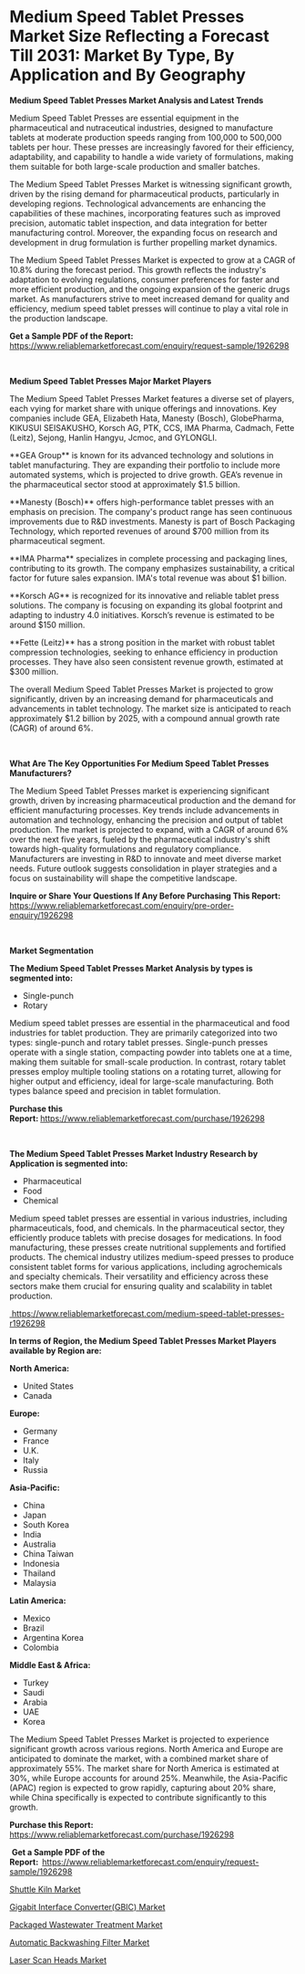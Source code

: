 <p><h1>Medium Speed Tablet Presses Market Size Reflecting a Forecast Till 2031: Market By Type, By Application and By Geography</h1></p><p><strong>Medium Speed Tablet Presses Market Analysis and Latest Trends</strong></p>
<p><p>Medium Speed Tablet Presses are essential equipment in the pharmaceutical and nutraceutical industries, designed to manufacture tablets at moderate production speeds ranging from 100,000 to 500,000 tablets per hour. These presses are increasingly favored for their efficiency, adaptability, and capability to handle a wide variety of formulations, making them suitable for both large-scale production and smaller batches.</p><p>The Medium Speed Tablet Presses Market is witnessing significant growth, driven by the rising demand for pharmaceutical products, particularly in developing regions. Technological advancements are enhancing the capabilities of these machines, incorporating features such as improved precision, automatic tablet inspection, and data integration for better manufacturing control. Moreover, the expanding focus on research and development in drug formulation is further propelling market dynamics.</p><p>The Medium Speed Tablet Presses Market is expected to grow at a CAGR of 10.8% during the forecast period. This growth reflects the industry's adaptation to evolving regulations, consumer preferences for faster and more efficient production, and the ongoing expansion of the generic drugs market. As manufacturers strive to meet increased demand for quality and efficiency, medium speed tablet presses will continue to play a vital role in the production landscape.</p></p>
<p><strong>Get a Sample PDF of the Report:&nbsp;</strong> <a href="https://www.reliablemarketforecast.com/enquiry/request-sample/1926298?utm_campaign=1080&utm_medium=2&utm_source=Github&utm_content=ia&utm_term=25102024&utm_id=medium-speed-tablet-presses">https://www.reliablemarketforecast.com/enquiry/request-sample/1926298</a></p>
<p>&nbsp;</p>
<p><strong>Medium Speed Tablet Presses Major Market Players</strong></p>
<p><p>The Medium Speed Tablet Presses Market features a diverse set of players, each vying for market share with unique offerings and innovations. Key companies include GEA, Elizabeth Hata, Manesty (Bosch), GlobePharma, KIKUSUI SEISAKUSHO, Korsch AG, PTK, CCS, IMA Pharma, Cadmach, Fette (Leitz), Sejong, Hanlin Hangyu, Jcmoc, and GYLONGLI.</p><p>**GEA Group** is known for its advanced technology and solutions in tablet manufacturing. They are expanding their portfolio to include more automated systems, which is projected to drive growth. GEA’s revenue in the pharmaceutical sector stood at approximately $1.5 billion.</p><p>**Manesty (Bosch)** offers high-performance tablet presses with an emphasis on precision. The company's product range has seen continuous improvements due to R&D investments. Manesty is part of Bosch Packaging Technology, which reported revenues of around $700 million from its pharmaceutical segment.</p><p>**IMA Pharma** specializes in complete processing and packaging lines, contributing to its growth. The company emphasizes sustainability, a critical factor for future sales expansion. IMA's total revenue was about $1 billion.</p><p>**Korsch AG** is recognized for its innovative and reliable tablet press solutions. The company is focusing on expanding its global footprint and adapting to industry 4.0 initiatives. Korsch’s revenue is estimated to be around $150 million.</p><p>**Fette (Leitz)** has a strong position in the market with robust tablet compression technologies, seeking to enhance efficiency in production processes. They have also seen consistent revenue growth, estimated at $300 million.</p><p>The overall Medium Speed Tablet Presses Market is projected to grow significantly, driven by an increasing demand for pharmaceuticals and advancements in tablet technology. The market size is anticipated to reach approximately $1.2 billion by 2025, with a compound annual growth rate (CAGR) of around 6%.</p></p>
<p>&nbsp;</p>
<p><strong>What Are The Key Opportunities For Medium Speed Tablet Presses Manufacturers?</strong></p>
<p><p>The Medium Speed Tablet Presses market is experiencing significant growth, driven by increasing pharmaceutical production and the demand for efficient manufacturing processes. Key trends include advancements in automation and technology, enhancing the precision and output of tablet production. The market is projected to expand, with a CAGR of around 6% over the next five years, fueled by the pharmaceutical industry's shift towards high-quality formulations and regulatory compliance. Manufacturers are investing in R&D to innovate and meet diverse market needs. Future outlook suggests consolidation in player strategies and a focus on sustainability will shape the competitive landscape.</p></p>
<p><strong>Inquire or Share Your Questions If Any Before Purchasing This Report:</strong> <a href="https://www.reliablemarketforecast.com/enquiry/pre-order-enquiry/1926298?utm_campaign=1080&utm_medium=2&utm_source=Github&utm_content=ia&utm_term=25102024&utm_id=medium-speed-tablet-presses">https://www.reliablemarketforecast.com/enquiry/pre-order-enquiry/1926298</a></p>
<p>&nbsp;</p>
<p><strong>Market Segmentation</strong></p>
<p><strong>The Medium Speed Tablet Presses Market Analysis by types is segmented into:</strong></p>
<p><ul><li>Single-punch</li><li>Rotary</li></ul></p>
<p><p>Medium speed tablet presses are essential in the pharmaceutical and food industries for tablet production. They are primarily categorized into two types: single-punch and rotary tablet presses. Single-punch presses operate with a single station, compacting powder into tablets one at a time, making them suitable for small-scale production. In contrast, rotary tablet presses employ multiple tooling stations on a rotating turret, allowing for higher output and efficiency, ideal for large-scale manufacturing. Both types balance speed and precision in tablet formulation.</p></p>
<p><strong>Purchase this Report:&nbsp;</strong><a href="https://www.reliablemarketforecast.com/purchase/1926298?utm_campaign=1080&utm_medium=2&utm_source=Github&utm_content=ia&utm_term=25102024&utm_id=medium-speed-tablet-presses">https://www.reliablemarketforecast.com/purchase/1926298</a></p>
<p>&nbsp;</p>
<p><strong>The Medium Speed Tablet Presses Market Industry Research by Application is segmented into:</strong></p>
<p><ul><li>Pharmaceutical</li><li>Food</li><li>Chemical</li></ul></p>
<p><p>Medium speed tablet presses are essential in various industries, including pharmaceuticals, food, and chemicals. In the pharmaceutical sector, they efficiently produce tablets with precise dosages for medications. In food manufacturing, these presses create nutritional supplements and fortified products. The chemical industry utilizes medium-speed presses to produce consistent tablet forms for various applications, including agrochemicals and specialty chemicals. Their versatility and efficiency across these sectors make them crucial for ensuring quality and scalability in tablet production.</p></p>
<p><a href="https://www.reliablemarketforecast.com/medium-speed-tablet-presses-r1926298?utm_campaign=1080&utm_medium=2&utm_source=Github&utm_content=ia&utm_term=25102024&utm_id=medium-speed-tablet-presses">&nbsp;https://www.reliablemarketforecast.com/medium-speed-tablet-presses-r1926298</a></p>
<p><strong>In terms of Region, the Medium Speed Tablet Presses Market Players available by Region are:</strong></p>
<p>
    <p> <strong> North America: </strong>
        <ul>
            <li>United States</li>
            <li>Canada</li>
        </ul>
        </p> 
    <p> <strong> Europe: </strong>
        <ul>
            <li>Germany</li>
            <li>France</li>
            <li>U.K.</li>
            <li>Italy</li>
            <li>Russia</li>
        </ul>
        </p> 
    <p> <strong> Asia-Pacific: </strong>
        <ul>
            <li>China</li>
            <li>Japan</li>
            <li>South Korea</li>
            <li>India</li>
            <li>Australia</li>
            <li>China Taiwan</li>
            <li>Indonesia</li>
            <li>Thailand</li>
            <li>Malaysia</li>
        </ul>
        </p> 
    <p> <strong> Latin America: </strong>
        <ul>
            <li>Mexico</li>
            <li>Brazil</li>
            <li>Argentina Korea</li>
            <li>Colombia</li>
        </ul>
        </p> 
    <p> <strong> Middle East & Africa: </strong>
        <ul>
            <li>Turkey</li>
            <li>Saudi</li>
            <li>Arabia</li>
            <li>UAE</li>
            <li>Korea</li>
        </ul>
    </p>
    </p>
<p><p>The Medium Speed Tablet Presses Market is projected to experience significant growth across various regions. North America and Europe are anticipated to dominate the market, with a combined market share of approximately 55%. The market share for North America is estimated at 30%, while Europe accounts for around 25%. Meanwhile, the Asia-Pacific (APAC) region is expected to grow rapidly, capturing about 20% share, while China specifically is expected to contribute significantly to this growth.</p></p>
<p><strong>Purchase this Report: </strong><a href="https://www.reliablemarketforecast.com/purchase/1926298?utm_campaign=1080&utm_medium=2&utm_source=Github&utm_content=ia&utm_term=25102024&utm_id=medium-speed-tablet-presses">https://www.reliablemarketforecast.com/purchase/1926298</a></p>
<p>&nbsp;<strong>Get a Sample PDF of the Report:&nbsp;&nbsp;</strong><a href="https://www.reliablemarketforecast.com/enquiry/request-sample/1926298?utm_campaign=1080&utm_medium=2&utm_source=Github&utm_content=ia&utm_term=25102024&utm_id=medium-speed-tablet-presses">https://www.reliablemarketforecast.com/enquiry/request-sample/1926298</a></p>
<p><strong></strong></p>
<p><p><a href="https://issuu.com/reportprime-2/docs/shuttle-kiln-market-size-2030.pptx_1a7974fe9019f6?utm_campaign=1080&utm_medium=2&utm_source=Github&utm_content=ia&utm_term=25102024&utm_id=medium-speed-tablet-presses">Shuttle Kiln Market</a></p><p><a href="https://www.linkedin.com/pulse/gigabit-interface-convertergbic-market-evolution-future-outlook-waiqc?utm_campaign=1080&utm_medium=2&utm_source=Github&utm_content=ia&utm_term=25102024&utm_id=medium-speed-tablet-presses">Gigabit Interface Converter(GBIC) Market</a></p><p><a href="https://github.com/gareyratsepny/Market-Research-Report-List-1/blob/main/packaged-wastewater-treatment-market.md?utm_campaign=1080&utm_medium=2&utm_source=Github&utm_content=ia&utm_term=25102024&utm_id=medium-speed-tablet-presses">Packaged Wastewater Treatment Market</a></p><p><a href="https://github.com/lallietva4l/Market-Research-Report-List-1/blob/main/automatic-backwashing-filter-market.md?utm_campaign=1080&utm_medium=2&utm_source=Github&utm_content=ia&utm_term=25102024&utm_id=medium-speed-tablet-presses">Automatic Backwashing Filter Market</a></p><p><a href="https://issuu.com/reportprime-2/docs/laser-scan-heads-market-size-2030.p_b0343a13804d4e?utm_campaign=1080&utm_medium=2&utm_source=Github&utm_content=ia&utm_term=25102024&utm_id=medium-speed-tablet-presses">Laser Scan Heads Market</a></p></p>